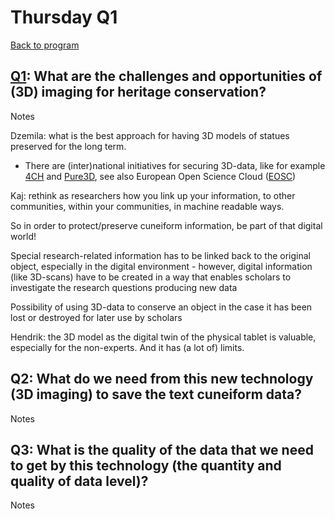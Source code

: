 <!-- Output copied to clipboard! -->


# Thursday Q1

[Back to program](https://docs.google.com/document/d/1bz536_XBWP1td0bEWT_ofq9bOfB7DAaqjGlXJEq9FoM/edit?usp=sharing)


## [Q1](https://docs.google.com/document/d/1rKZLOz2zIRTCKDG85pvnwiUZh-3ULh0P-vfc2DgMs3c/edit?usp=sharing): What are the challenges and opportunities of (3D) imaging for heritage conservation?

Notes

Dzemila: what is the best approach for having 3D models of statues preserved for the long term.



* There are (inter)national initiatives for securing 3D-data, like for example [4CH](https://www.4ch-project.eu) and [Pure3D](https://pure3d.eu), see also European Open Science Cloud ([EOSC](https://eosc-portal.eu))

Kaj: rethink as researchers how you link up your information, to other communities, within your communities, in machine readable ways.

So in order to protect/preserve cuneiform information, be part of that digital world!

Special research-related information has to be linked back to the original object, especially in the digital environment - however, digital information (like 3D-scans) have to be created in a way that enables scholars to investigate the research questions producing new data

Possibility of using 3D-data to conserve an object in the case it has been lost or destroyed for later use by scholars

Hendrik: the 3D model as the digital twin of the physical tablet is valuable, especially for the non-experts. And it has (a lot of) limits.


## Q2: What do we need from this new technology (3D imaging) to save the text cuneiform data? 

Notes


## Q3: What is the quality of the data that we need to get by this technology (the quantity and quality of data level)? 

Notes

